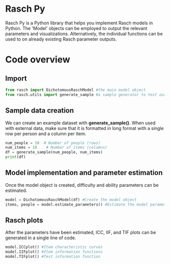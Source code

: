 # Rasch Py

Rasch Py is a Python library that helps you implement Rasch models in Python. The 'Model' objects can be employed to output the relevant parameters and visualizations. Alternatively, the individual functions can be used to on already existing Rasch parameter outputs.

# Code overview

## Import 

```python
from rasch import DichotomousRaschModel #the main model object
from rasch.utils import generate_sample #a sample generator to test our functions
```

## Sample data creation
We can create an example dataset with **generate_sample()**. When used with external data, make sure that it is formatted in long format with a single row per person and a column per item.
```python
num_people = 10  # Number of people (rows)
num_items = 10    # Number of items (columns)
df = generate_sample(num_people, num_items)
print(df)
```

## Model implementation and parameter estimation
Once the model object is created, difficulty and ability parameters can be estimated.
```python
model = DichotomousRaschModel(df) #Create the model object
items, people = model.estimate_parameters() #Estimate the model parameters
```

## Rasch plots
After the parameters have been estimated, ICC, IIF, and TIF plots can be generated in a single line of code.
```python
model.ICCplot() #Item characteristic curves
model.IIFplot() #Item information functions
model.TIFplot() #Test information function
```

